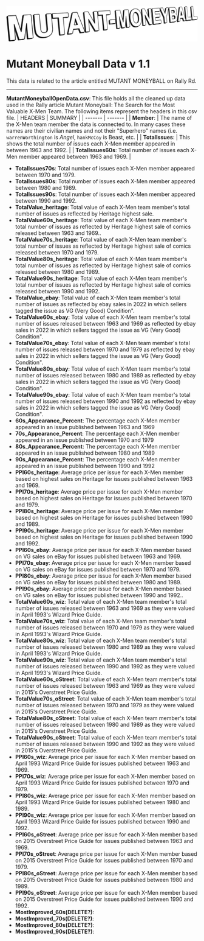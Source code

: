 ![](MUTANT-MONEYBALL-logo.png)

# Mutant Moneyball Data v 1.1

This data is related to the article entitled MUTANT MONEYBALL on Rally Rd.

---

**MutantMoneyballOpenData.csv**: This file holds all the cleaned up data used in the Rally article Mutant Moneyball: The Search for the Most Valuable X-Men Team. The following items represent the headers in this csv file.
| HEADERS | SUMMARY |
| ------- | ------- |
| **Member**: | The name of the X-Men team member the data is connected to. In many cases these names are their civilian names and not their "Superhero" names (i.e. `warrenWorthington` is *Angel*, `hankMcCoy` is Beast, etc. |
| **TotalIssues**: | This shows the total number of issues each X-Men member appeared in between 1963 and 1992. |
| **TotalIssues60s**: Total number of issues each X-Men member appeared between 1963 and 1969. |


* **TotalIssues70s**: Total number of issues each X-Men member appeared between 1970 and 1979.
* **TotalIssues80s**: Total number of issues each X-Men member appeared between 1980 and 1989.
* **TotalIssues90s**: Total number of issues each X-Men member appeared between 1990 and 1992.
* **TotalValue_heritage**: Total value of each X-Men team member's total number of issues as reflected by Heritage highest sale.
* **TotalValue60s_heritage**: Total value of each X-Men team member's total number of issues as reflected by Heritage highest sale of comics released between 1963 and 1969..
* **TotalValue70s_heritage**: Total value of each X-Men team member's total number of issues as reflected by Heritage highest sale of comics released between 1970 and 1979.
* **TotalValue80s_heritage**: Total value of each X-Men team member's total number of issues as reflected by Heritage highest sale of comics released between 1980 and 1989.
* **TotalValue90s_heritage**: Total value of each X-Men team member's total number of issues as reflected by Heritage highest sale of comics released between 1990 and 1992.
* **TotalValue_ebay**: Total value of each X-Men team member's total number of issues as reflected by ebay sales in 2022 in which sellers tagged the issue as VG (Very Good) Condition".
* **TotalValue60s_ebay**: Total value of each X-Men team member's total number of issues released between 1963 and 1969 as reflected by ebay sales in 2022 in which sellers tagged the issue as VG (Very Good) Condition".
* **TotalValue70s_ebay**: Total value of each X-Men team member's total number of issues released between 1970 and 1979 as reflected by ebay sales in 2022 in which sellers tagged the issue as VG (Very Good) Condition".
* **TotalValue80s_ebay**: Total value of each X-Men team member's total number of issues released between 1980 and 1989 as reflected by ebay sales in 2022 in which sellers tagged the issue as VG (Very Good) Condition".
* **TotalValue90s_ebay**: Total value of each X-Men team member's total number of issues released between 1990 and 1992 as reflected by ebay sales in 2022 in which sellers tagged the issue as VG (Very Good) Condition".
* **60s_Appearance_Percent**: The percentage each X-Men member appeared in an issue published between 1963 and 1969
* **70s_Appearance_Percent**: The percentage each X-Men member appeared in an issue published between 1970 and 1979
* **80s_Appearance_Percent**: The percentage each X-Men member appeared in an issue published between 1980 and 1989
* **90s_Appearance_Percent**: The percentage each X-Men member appeared in an issue published between 1990 and 1992
* **PPI60s_heritage**: Average price per issue for each X-Men member based on highest sales on Heritage for issues published between 1963 and 1969. 
* **PPI70s_heritage**: Average price per issue for each X-Men member based on highest sales on Heritage for issues published between 1970 and 1979.
* **PPI80s_heritage**: Average price per issue for each X-Men member based on highest sales on Heritage for issues published between 1980 and 1989.
* **PPI90s_heritage**: Average price per issue for each X-Men member based on highest sales on Heritage for issues published between 1990 and 1992.
* **PPI60s_ebay**: Average price per issue for each X-Men member based on VG sales on eBay for issues published between 1963 and 1969.
* **PPI70s_ebay**: Average price per issue for each X-Men member based on VG sales on eBay for issues published between 1970 and 1979.
* **PPI80s_ebay**: Average price per issue for each X-Men member based on VG sales on eBay for issues published between 1980 and 1989.
* **PPI90s_ebay**:  Average price per issue for each X-Men member based on VG sales on eBay for issues published between 1990 and 1992..
* **TotalValue60s_wiz**: Total value of each X-Men team member's total number of issues released between 1963 and 1969 as they were valued in April 1993's Wizard Price Guide.
* **TotalValue70s_wiz**: Total value of each X-Men team member's total number of issues released between 1970 and 1979 as they were valued in April 1993's Wizard Price Guide.
* **TotalValue80s_wiz**: Total value of each X-Men team member's total number of issues released between 1980 and 1989 as they were valued in April 1993's Wizard Price Guide.
* **TotalValue90s_wiz**: Total value of each X-Men team member's total number of issues released between 1990 and 1992 as they were valued in April 1993's Wizard Price Guide.
* **TotalValue60s_oStreet**: Total value of each X-Men team member's total number of issues released between 1963 and 1969 as they were valued in 2015's Overstreet Price Guide.
* **TotalValue70s_oStreet**: Total value of each X-Men team member's total number of issues released between 1970 and 1979 as they were valued in 2015's Overstreet Price Guide.
* **TotalValue80s_oStreet**: Total value of each X-Men team member's total number of issues released between 1980 and 1989 as they were valued in 2015's Overstreet Price Guide.
* **TotalValue90s_oStreet**:  Total value of each X-Men team member's total number of issues released between 1990 and 1992 as they were valued in 2015's Overstreet Price Guide.
* **PPI60s_wiz**: Average price per issue for each X-Men member based on April 1993 Wizard Price Guide for issues published between 1963 and 1969.
* **PPI70s_wiz**: Average price per issue for each X-Men member based on April 1993 Wizard Price Guide for issues published between 1970 and 1979.
* **PPI80s_wiz**: Average price per issue for each X-Men member based on April 1993 Wizard Price Guide for issues published between 1980 and 1989.
* **PPI90s_wiz**: Average price per issue for each X-Men member based on April 1993 Wizard Price Guide for issues published between 1990 and 1992.
* **PPI60s_oStreet**: Average price per issue for each X-Men member based on 2015 Overstreet Price Guide for issues published between 1963 and 1969.
* **PPI70s_oStreet**: Average price per issue for each X-Men member based on 2015 Overstreet Price Guide for issues published between 1970 and 1979.
* **PPI80s_oStreet**: Average price per issue for each X-Men member based on 2015 Overstreet Price Guide for issues published between 1980 and 1989.
* **PPI90s_oStreet**: Average price per issue for each X-Men member based on 2015 Overstreet Price Guide for issues published between 1990 and 1992.
* **MostImproved_60s(DELETE?)**:
* **MostImproved_70s(DELETE?)**:
* **MostImproved_80s(DELETE?)**:
* **MostImproved_90s(DELETE?)**: